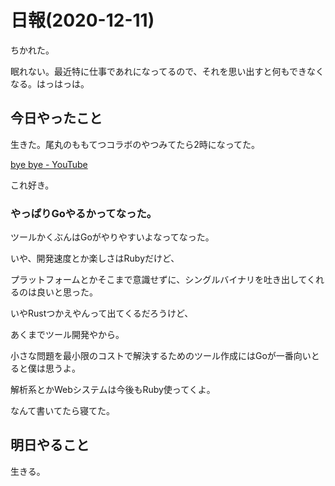# 日報(2020-12-11)

ちかれた。

眠れない。最近特に仕事であれになってるので、それを思い出すと何もできなくなる。はっはっは。

## 今日やったこと

生きた。尾丸のももてつコラボのやつみてたら2時になってた。

[bye bye - YouTube](https://www.youtube.com/watch?v=PHtcwniDXHU)

これ好き。

### やっぱりGoやるかってなった。

ツールかくぶんはGoがやりやすいよなってなった。

いや、開発速度とか楽しさはRubyだけど、

プラットフォームとかそこまで意識せずに、シングルバイナリを吐き出してくれるのは良いと思った。

いやRustつかえやんって出てくるだろうけど、

あくまでツール開発やから。

小さな問題を最小限のコストで解決するためのツール作成にはGoが一番向いとると僕は思うよ。

解析系とかWebシステムは今後もRuby使ってくよ。

なんて書いてたら寝てた。

## 明日やること

生きる。
